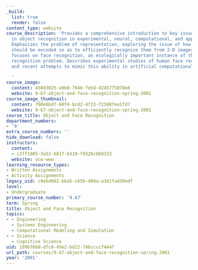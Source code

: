 ```yaml
---
_build:
  list: true
  render: false
content_type: website
course_description: 'Provides a comprehensive introduction to key issues and findings
  in object recognition in experimental, neural, computational, and applied domains.
  Emphasizes the problem of representation, exploring the issue of how 3-D objects
  should be encoded so as to efficiently recognize them from 2-D images. Second half
  focuses on face recognition, an ecologically important instance of the general object
  recognition problem. Describes experimental studies of human face recognition performance
  and recent attempts to mimic this ability in artificial computational systems.

  '
course_image:
  content: 450d3025-a9b8-764b-fe5d-4245775078e6
  website: 9-67-object-and-face-recognition-spring-2001
course_image_thumbnail:
  content: 790e6bd7-60f4-bcd2-4f23-f2508fee1fd7
  website: 9-67-object-and-face-recognition-spring-2001
course_title: Object and Face Recognition
department_numbers:
- '9'
extra_course_numbers: ''
hide_download: false
instructors:
  content:
  - c2ff1985-3a53-6817-6310-f9326c668333
  website: ocw-www
learning_resource_types:
- Written Assignments
- Activity Assignments
legacy_uid: c9ebd062-b6a5-c65b-d09a-a341fad30edf
level:
- Undergraduate
primary_course_number: '9.67'
term: Spring
title: Object and Face Recognition
topics:
- - Engineering
  - Systems Engineering
  - Computational Modeling and Simulation
- - Science
  - Cognitive Science
uid: 199b768d-dfc8-49e2-bd22-74bccccf4447
url_path: courses/9-67-object-and-face-recognition-spring-2001
year: '2001'
---
```

